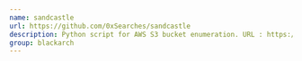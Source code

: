 ```yaml
---
name: sandcastle
url: https://github.com/0xSearches/sandcastle
description: Python script for AWS S3 bucket enumeration. URL : https://github.com/0xSearches/sandcastle Groups : blackarch blackarch-scanner
group: blackarch
---
```

